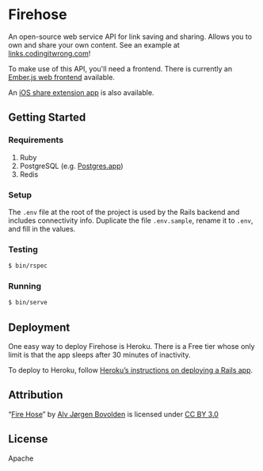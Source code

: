 # Firehose

An open-source web service API for link saving and sharing. Allows you to own and share your own content. See an example at [links.codingitwrong.com](https://links.codingitwrong.com)!

To make use of this API, you'll need a frontend. There is currently an [Ember.js web frontend](https://github.com/CodingItWrong/firehose-ember) available.

An [iOS share extension app](https://github.com/CodingItWrong/Hydrant) is also available.

## Getting Started

### Requirements

1. Ruby
1. PostgreSQL (e.g. [Postgres.app][postgres-app])
1. Redis

### Setup

The `.env` file at the root of the project is used by the Rails backend and includes connectivity info. Duplicate the file `.env.sample`, rename it to `.env`, and fill in the values.

### Testing

```sh
$ bin/rspec
```

### Running

```sh
$ bin/serve
```

## Deployment

One easy way to deploy Firehose is Heroku. There is a Free tier whose only limit is that the app sleeps after 30 minutes of inactivity.

To deploy to Heroku, follow [Heroku’s instructions on deploying a Rails app](https://devcenter.heroku.com/articles/getting-started-with-rails5).

## Attribution

“[Fire Hose](https://thenounproject.com/term/fire-hose/14726/)” by [Alv Jørgen Bovolden](https://thenounproject.com/Alvbovo/) is licensed under [CC BY 3.0](https://creativecommons.org/licenses/by/3.0/)

## License

Apache

[postgres-app]: http://postgresapp.com
[foreman]: https://github.com/ddollar/foreman

